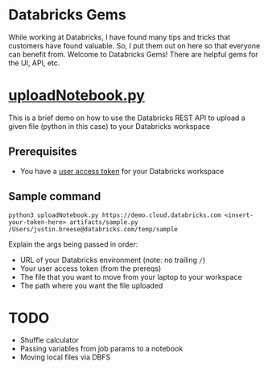 # Databricks Gems
While working at Databricks, I have found many tips and tricks that customers have found valuable. So, I put them out on here so that everyone can benefit from. Welcome to Databricks Gems! There are helpful gems for the UI, API, etc.

# [uploadNotebook.py](../master/uploadNotebook.py)
This is a brief demo on how to use the Databricks REST API to upload a given file (python in this case) to your Databricks workspace

## Prerequisites
* You have a [user access token](https://docs.databricks.com/dev-tools/api/latest/authentication.html) for your Databricks workspace 

## Sample command
`python3 uploadNotebook.py https://demo.cloud.databricks.com <insert-your-token-here> artifacts/sample.py /Users/justin.breese@databricks.com/temp/sample`

Explain the args being passed in order:
* URL of your Databricks environment (note: no trailing `/`)
* Your user access token (from the prereqs)
* The file that you want to move from your laptop to your workspace
* The path where you want the file uploaded

# TODO
* Shuffle calculator
* Passing variables from job params to a notebook
* Moving local files via DBFS